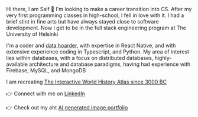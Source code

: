 Hi there, I am Saif 👋  I'm looking to make a career transition into CS. After my very first programming classes in high-school, I fell in love with it. I had a brief stint in fine arts but have always stayed close to software development. Now I get to be in the full stack engineering program at The University of Helsinki 

I'm a coder and [data hoarder](https://www.reddit.com/r/DataHoarder), with expertise in React Native, and with extensive experience coding in Typescript, and Python. My area of interest lies within databases, with a focus on distributed databases, highly-available architecture and database paradigms, having had experience with Firebase, MySQL, and MongoDB

I am recreating [The Interactive World History Atlas since 3000 BC](http://geacron.com)

👉 Connect with me on [LinkedIn](https://www.linkedin.com/in/saif-khayoon-12b53569/)

👉 Check out my aht [AI generated image portfolio](https://creator.nightcafe.studio/u/SpacePatrice)
